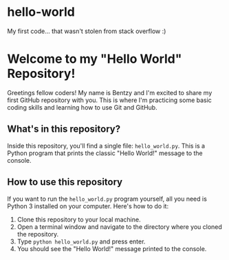# hello-world
My first code... that wasn't stolen from stack overflow :)

# Welcome to my "Hello World" Repository!

Greetings fellow coders! My name is Bentzy and I'm excited to share my first GitHub repository with you. This is where I'm practicing some basic coding skills and learning how to use Git and GitHub.

## What's in this repository?

Inside this repository, you'll find a single file: `hello_world.py`. This is a Python program that prints the classic "Hello World!" message to the console.

## How to use this repository

If you want to run the `hello_world.py` program yourself, all you need is Python 3 installed on your computer. Here's how to do it:

1. Clone this repository to your local machine.
2. Open a terminal window and navigate to the directory where you cloned the repository.
3. Type `python hello_world.py` and press enter.
4. You should see the "Hello World!" message printed to the console.
